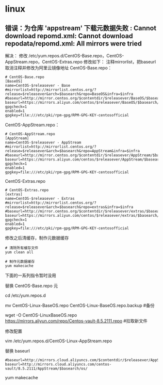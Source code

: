 # linux

## 错误：为仓库 'appstream' 下载元数据失败 : Cannot download repomd.xml: Cannot download repodata/repomd.xml: All mirrors were tried



解决：
修改 /etc/yum.repos.d/CentOS-Base.repo，CentOS-AppStream.repo，CentOS-Extras.repo
修改如下：
注释mirrorlist，把baseurl取消注释并修改为阿里云镜像地址
CentOS-Base.repo：

```
# CentOS-Base.repo
[BaseOS]
name=CentOS-$releasever - Base
#mirrorlist=http://mirrorlist.centos.org/?release=$releasever&arch=$basearch&repo=BaseOS&infra=$infra
#baseurl=http://mirror.centos.org/$contentdir/$releasever/BaseOS/$basearch/os/
baseurl=https://mirrors.aliyun.com/centos/$releasever/BaseOS/$basearch/os/
gpgcheck=1
enabled=1
gpgkey=file:///etc/pki/rpm-gpg/RPM-GPG-KEY-centosofficial
```

CentOS-AppStream.repo：

```
# CentOS-AppStream.repo
[AppStream]
name=CentOS-$releasever - AppStream
#mirrorlist=http://mirrorlist.centos.org/?release=$releasever&arch=$basearch&repo=AppStream&infra=$infra
#baseurl=http://mirror.centos.org/$contentdir/$releasever/AppStream/$basearch/os/
baseurl=https://mirrors.aliyun.com/centos/$releasever/AppStream/$basearch/os/
gpgcheck=1
enabled=1
gpgkey=file:///etc/pki/rpm-gpg/RPM-GPG-KEY-centosofficial
```

CentOS-Extras.repo

```
# CentOS-Extras.repo
[extras]
name=CentOS-$releasever - Extras
#mirrorlist=http://mirrorlist.centos.org/?release=$releasever&arch=$basearch&repo=extras&infra=$infra
#baseurl=http://mirror.centos.org/$contentdir/$releasever/extras/$basearch/os/
baseurl=https://mirrors.aliyun.com/centos/$releasever/extras/$basearch/os/
gpgcheck=1
enabled=1
gpgkey=file:///etc/pki/rpm-gpg/RPM-GPG-KEY-centosofficial
```

修改之后清缓存，制作元数据缓存


```
# 清除所有缓存文件
yum clean all

# 制作元数据缓存
yum makecache
```






下面的一系列指令暂时没用

替换 CentOS-Base.repo 元

cd /etc/yum.repos.d

mv CentOS-Linux-BaseOS.repo CentOS-Linux-BaseOS.repo.backup #备份

wget -O CentOS-LinuxBaseOS.repo https://mirrors.aliyun.com/repo/Centos-vault-8.5.2111.repo #拉取新文件


修改配置

vim /etc/yum.repos.d/CentOS-Linux-AppStream.repo

替换 baseurl

```
#baseurl=http://mirrors.cloud.aliyuncs.com/$contentdir/$releasever/AppStream/$basearch/os/
baseurl=http://mirrors.cloud.aliyuncs.com/centos-vault/8.5.2111/AppStream/$basearch/os/
```

yum makecache